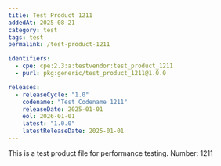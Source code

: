 ```yaml
---
title: Test Product 1211
addedAt: 2025-08-21
category: test
tags: test
permalink: /test-product-1211

identifiers:
  - cpe: cpe:2.3:a:testvendor:test_product_1211
  - purl: pkg:generic/test_product_1211@1.0.0

releases:
  - releaseCycle: "1.0"
    codename: "Test Codename 1211"
    releaseDate: 2025-01-01
    eol: 2026-01-01
    latest: "1.0.0"
    latestReleaseDate: 2025-01-01
---
```


This is a test product file for performance testing. Number: 1211
